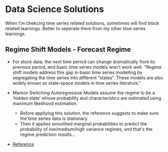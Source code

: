 # Data Science Solutions

When I'm chekcing time series related solutions, sometimes will find stock related learnings. Better to seperate them from my other time series learnings.


## Regime Shift Models - Forecast Regime
* For stock data, the next time period can change dramatically from its previous period, and basic time series models won't work well. "Regime shift models address this gap in basic time series modelling by segregating the time series into different “states”. These models are also widely known as state-space models in time series literature."
* Markov Switching Autoregressive Models assume the regime to be a ‘hidden state’ whose probability and characteristics are estimated using maximum likelihood estimation.
  * Before appliying this solution, the reference suggests to make sure the time series data is stationary
  * Then it applies smoothed marginal probabilities to predict the probability of low/medium/high variance regimes, and that's the regime prediction results...

* [Reference][1]


[1]:https://www.analyticsvidhya.com/blog/2019/10/regime-shift-models-time-series-modeling-financial-markets/?utm_source=feedburner&utm_medium=email&utm_campaign=Feed%3A+AnalyticsVidhya+%28Analytics+Vidhya%29

